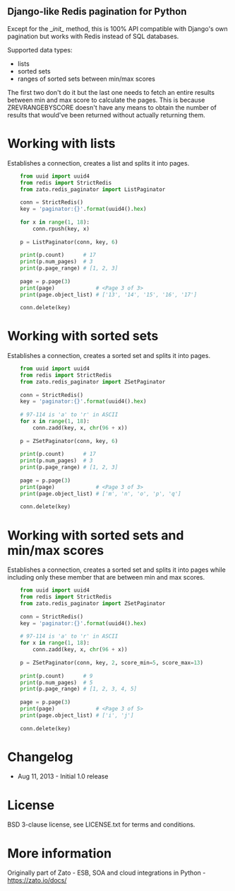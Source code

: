 Django-like Redis pagination for Python
---------------------------------------

Except for the \__init\__ method, this is 100% API compatible with Django's own pagination
but works with Redis instead of SQL databases.

Supported data types:

- lists
- sorted sets
- ranges of sorted sets between min/max scores

The first two don't do it but the last one needs to fetch an entire results between
min and max score to calculate the pages. This is because ZREVRANGEBYSCORE doesn't
have any means to obtain the number of results that would've been returned without
actually returning them. 

Working with lists
==================

Establishes a connection, creates a list and splits it into pages.

```python
    from uuid import uuid4
    from redis import StrictRedis
    from zato.redis_paginator import ListPaginator
    
    conn = StrictRedis()
    key = 'paginator:{}'.format(uuid4().hex)
    
    for x in range(1, 18):
        conn.rpush(key, x)
        
    p = ListPaginator(conn, key, 6)
    
    print(p.count)      # 17
    print(p.num_pages)  # 3
    print(p.page_range) # [1, 2, 3]
    
    page = p.page(3)
    print(page)             # <Page 3 of 3>
    print(page.object_list) # ['13', '14', '15', '16', '17']
        
    conn.delete(key)
```

Working with sorted sets
========================

Establishes a connection, creates a sorted set and splits it into pages.

```python
    from uuid import uuid4
    from redis import StrictRedis
    from zato.redis_paginator import ZSetPaginator
    
    conn = StrictRedis()
    key = 'paginator:{}'.format(uuid4().hex)
    
    # 97-114 is 'a' to 'r' in ASCII
    for x in range(1, 18):
        conn.zadd(key, x, chr(96 + x))
        
    p = ZSetPaginator(conn, key, 6)
    
    print(p.count)      # 17
    print(p.num_pages)  # 3
    print(p.page_range) # [1, 2, 3]
    
    page = p.page(3)
    print(page)             # <Page 3 of 3>
    print(page.object_list) # ['m', 'n', 'o', 'p', 'q']
        
    conn.delete(key)
```

Working with sorted sets and min/max scores
===========================================

Establishes a connection, creates a sorted set and splits it into pages while
including only these member that are between min and max scores.

```python
    from uuid import uuid4
    from redis import StrictRedis
    from zato.redis_paginator import ZSetPaginator
    
    conn = StrictRedis()
    key = 'paginator:{}'.format(uuid4().hex)
    
    # 97-114 is 'a' to 'r' in ASCII
    for x in range(1, 18):
        conn.zadd(key, x, chr(96 + x))
        
    p = ZSetPaginator(conn, key, 2, score_min=5, score_max=13)
    
    print(p.count)      # 9
    print(p.num_pages)  # 5
    print(p.page_range) # [1, 2, 3, 4, 5]
    
    page = p.page(3)
    print(page)             # <Page 3 of 5>
    print(page.object_list) # ['i', 'j']
        
    conn.delete(key)
```

Changelog
=========

* Aug 11, 2013 - Initial 1.0 release

License
=======
BSD 3-clause license, see LICENSE.txt for terms and conditions.

More information
================

Originally part of Zato - ESB, SOA and cloud integrations in Python - https://zato.io/docs/
